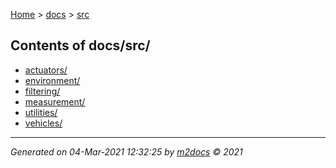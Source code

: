 [Home](../index.md) > [docs](../docs_index.md) > [src](src_index.md)  

## Contents of docs/src/

- [actuators/](actuators/actuators_index.md)
- [environment/](environment/environment_index.md)
- [filtering/](filtering/filtering_index.md)
- [measurement/](measurement/measurement_index.md)
- [utilities/](utilities/utilities_index.md)
- [vehicles/](vehicles/vehicles_index.md)

***

*Generated on 04-Mar-2021 12:32:25 by [m2docs](https://github.com/crgnam-research/m2docs) © 2021*